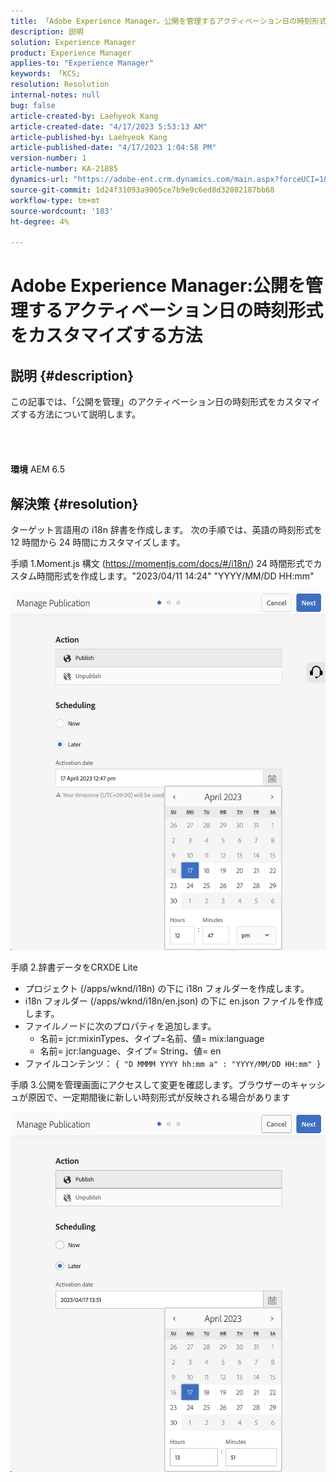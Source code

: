 ```yaml
---
title: 「Adobe Experience Manager。公開を管理するアクティベーション日の時刻形式をカスタマイズする方法»
description: 説明
solution: Experience Manager
product: Experience Manager
applies-to: "Experience Manager"
keywords: 「KCS」
resolution: Resolution
internal-notes: null
bug: false
article-created-by: Laehyeok Kang
article-created-date: "4/17/2023 5:53:13 AM"
article-published-by: Laehyeok Kang
article-published-date: "4/17/2023 1:04:58 PM"
version-number: 1
article-number: KA-21885
dynamics-url: "https://adobe-ent.crm.dynamics.com/main.aspx?forceUCI=1&pagetype=entityrecord&etn=knowledgearticle&id=4d43f31c-e4dc-ed11-a7c7-6045bd006149"
source-git-commit: 1d24f31093a9005ce7b9e9c6ed8d32082187bb68
workflow-type: tm+mt
source-wordcount: '183'
ht-degree: 4%

---
```


# Adobe Experience Manager:公開を管理するアクティベーション日の時刻形式をカスタマイズする方法

## 説明 {#description}

この記事では、「公開を管理」のアクティベーション日の時刻形式をカスタマイズする方法について説明します。<br><br> <br><br><br>
<b>環境</b>
AEM 6.5


## 解決策 {#resolution}


ターゲット言語用の i18n 辞書を作成します。 次の手順では、英語の時刻形式を 12 時間から 24 時間にカスタマイズします。

手順 1.Moment.js 構文 (https://momentjs.com/docs/#/i18n/) 24 時間形式でカスタム時間形式を作成します。&quot;2023/04/11 14:24&quot; &quot;YYYY/MM/DD HH:mm&quot;

![](assets/2268ea95-e6dc-ed11-a7c7-6045bd006ce9.png)

手順 2.辞書データをCRXDE Lite

- プロジェクト (/apps/wknd/i18n) の下に i18n フォルダーを作成します。
- i18n フォルダー (/apps/wknd/i18n/en.json) の下に en.json ファイルを作成します。
- ファイルノードに次のプロパティを追加します。
   - 名前= jcr:mixinTypes、タイプ=名前、値= mix:language
   - 名前= jcr:language、タイプ= String、値= en
- ファイルコンテンツ： `{ "D MMMM YYYY hh:mm a" : "YYYY/MM/DD HH:mm" }`


手順 3.公開を管理画面にアクセスして変更を確認します。ブラウザーのキャッシュが原因で、一定期間後に新しい時刻形式が反映される場合があります

![](assets/87f593ae-e6dc-ed11-a7c7-6045bd006ce9.png)
